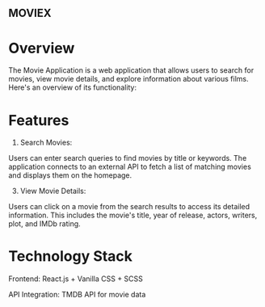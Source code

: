 ## MOVIEX

# Overview

The Movie Application is a web application that allows users to search for movies, view movie details, and explore information about various films. Here's an overview of its functionality:

# Features

1. Search Movies:
   
Users can enter search queries to find movies by title or keywords. The application connects to an external API to fetch a list of matching movies and displays them on the homepage.

3. View Movie Details:

Users can click on a movie from the search results to access its detailed information. This includes the movie's title, year of release, actors, writers, plot, and IMDb rating.

# Technology Stack

Frontend: React.js + Vanilla CSS + SCSS

API Integration: TMDB API for movie data
